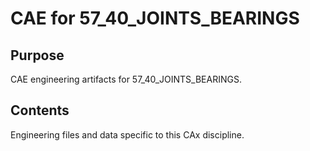 # CAE for 57_40_JOINTS_BEARINGS

## Purpose
CAE engineering artifacts for 57_40_JOINTS_BEARINGS.

## Contents
Engineering files and data specific to this CAx discipline.
